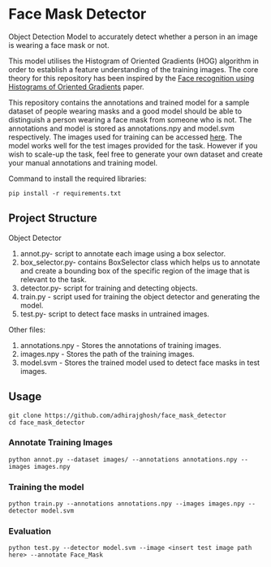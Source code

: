 # Face Mask Detector
Object Detection Model to accurately detect whether a person in an image is wearing a face mask or not.

This model utilises the Histogram of Oriented Gradients (HOG) algorithm in order to establish a feature understanding of the training images. The core theory for this repository has been inspired by the [Face recognition using Histograms of Oriented Gradients](https://d1wqtxts1xzle7.cloudfront.net/42736520/5419ded60cf203f155ae1415.pdf?1455645353=&response-content-disposition=inline%3B+filename%3DFace_recognition_using_Histograms_of_Ori.pdf&Expires=1606743825&Signature=Y3~wag6VlICGOKV7jrUVJQxxoI-xrPkpqbc8ENunMqMNze8mjC7gX4J6XMJO6jOzGMXcH-yGlM1IUE8zseoVSMMtUumOcAmKmZjP5RIpwkVKtVWl0~RynppPZICM3ijFfIkjCiQE~yvGP6hjjbDL-7-sTkD6If6EqGr2eoNX7SIh0JHX12sy5W82p9ZeMf3SV8sp8MbEu7azrefRJ4kvo7wvhQAFe3VeCVDOR08Dk9cCEJFEbTXaDBHNdKUZSin0v18b0hxZnDnSlKa2yDbibETrRmoqnIj8RxTwR0d8vTSREvr6xicK1m~WMVYLp3QdhwlPA1zJ8GJ-QaceFOxgkQ__&Key-Pair-Id=APKAJLOHF5GGSLRBV4ZA) paper. 

This repository contains the annotations and trained model for a sample dataset of people wearing masks and a good model should be able to distinguish a person wearing a face mask from someone who is not. The annotations and model is stored as annotations.npy and model.svm respectively. The images used for training can be accessed [here](https://drive.google.com/drive/folders/1TKa_WhWxJL9Cvr4rh2sKiPhJWf5oUuhj?usp=sharing). The model works well for the test images provided for the task. However if you wish to scale-up the task, feel free to generate your own dataset and create your manual annotations and training model.


Command to install the required libraries:

 	pip install -r requirements.txt  

## Project Structure
Object Detector

1. annot.py- script to annotate each image using a box selector.
2. box_selector.py- contains BoxSelector class which helps us to annotate and create a bounding box of the specific region of the image that is relevant to the task.
3. detector.py- script for training and detecting objects.
4. train.py - script used for training the object detector and generating the model.
5. test.py- script to detect face masks in untrained images.

Other files: 
1. annotations.npy - Stores the annotations of training images.
2. images.npy - Stores the path of the training images.
3. model.svm - Stores the trained model used to detect face masks in test images.

## Usage

    git clone https://github.com/adhirajghosh/face_mask_detector
    cd face_mask_detector
    
### Annotate Training Images
    python annot.py --dataset images/ --annotations annotations.npy --images images.npy

### Training the model
    python train.py --annotations annotations.npy --images images.npy --detector model.svm
    
### Evaluation
    python test.py --detector model.svm --image <insert test image path here> --annotate Face_Mask
